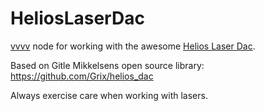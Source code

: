 # HeliosLaserDac

[vvvv](https://vvvv.org) node for working with the awesome [Helios Laser Dac](https://bitlasers.com/helios-laser-dac/).

Based on Gitle Mikkelsens open source library:
https://github.com/Grix/helios_dac

Always exercise care when working with lasers.